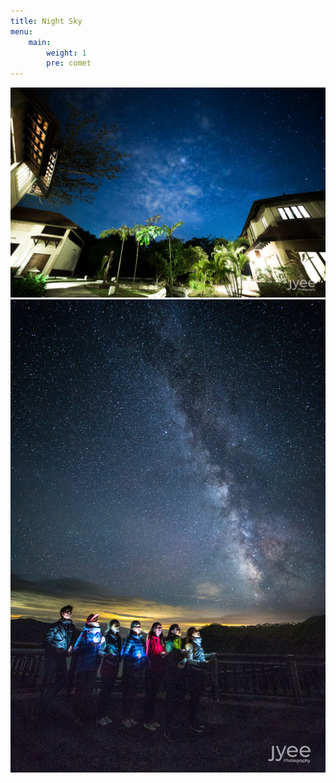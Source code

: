 ```yaml
---
title: Night Sky
menu:
    main: 
        weight: 1
        pre: comet
---
```


<!-- everything below here is auto-generated by a python file and WILL BE LOST -->
![](20160502-_MG_1286.jpg) ![](20160712-_MG_2246.jpg)

